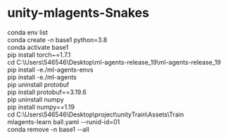 # unity-mlagents-Snakes


conda env list  
conda create -n  base1 python=3.8  
conda activate base1  
pip install torch~=1.7.1  
cd C:\Users\546546\Desktop\ml-agents-release_19\ml-agents-release_19  
pip install -e./ml-agents-envs  
pip install -e./ml-agents  
pip uninstall protobuf  
pip install protobuf==3.19.6  
pip uninstall numpy  
pip install numpy==1.19  
cd C:\Users\546546\Desktop\project\unityTrain\Assets\Train  
mlagents-learn ball.yaml --runid-id=01  
conda remove -n base1 --all  

